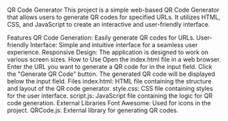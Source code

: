 QR Code Generator
This project is a simple web-based QR Code Generator that allows users to generate QR codes for specified URLs. It utilizes HTML, CSS, and JavaScript to create an interactive and user-friendly interface.

Features
QR Code Generation: Easily generate QR codes for URLs.
User-friendly Interface: Simple and intuitive interface for a seamless user experience.
Responsive Design: The application is designed to work on various screen sizes.
How to Use
Open the index.html file in a web browser.
Enter the URL you want to generate a QR code for in the input field.
Click the "Generate QR Code" button.
The generated QR code will be displayed below the input field.
Files
index.html: HTML file containing the structure and layout of the QR code generator.
style.css: CSS file containing styles for the user interface.
script.js: JavaScript file containing the logic for QR code generation.
External Libraries
Font Awesome: Used for icons in the project.
QRCode.js: External library for generating QR codes.